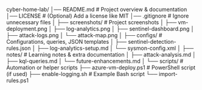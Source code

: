cyber-home-lab/
│── README.md                # Project overview & documentation
│── LICENSE                  # (Optional) Add a license like MIT
│── .gitignore               # Ignore unnecessary files
│
├── screenshots/             # Project screenshots
│   ├── vm-deployment.png
│   ├── log-analytics.png
│   ├── sentinel-dashboard.png
│   ├── attack-logs.png
│   └── attack-map.png
│
├── configs/                 # Configurations, queries, JSON templates
│   ├── sentinel-detection-rules.json
│   ├── log-analytics-setup.md
│   └── sysmon-config.xml
│
├── notes/                   # Learning notes & extra documentation
│   ├── attack-analysis.md
│   ├── kql-queries.md
│   └── future-enhancements.md
│
└── scripts/                 # Automation or helper scripts
    ├── azure-vm-deploy.ps1   # PowerShell script (if used)
    ├── enable-logging.sh     # Example Bash script
    └── import-rules.ps1
